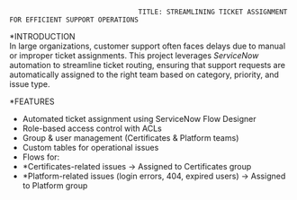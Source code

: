                                     TITLE: STREAMLINING TICKET ASSIGNMENT FOR EFFICIENT SUPPORT OPERATIONS

*INTRODUCTION  
In large organizations, customer support often faces delays due to manual or improper ticket assignments. This project leverages *ServiceNow* automation to streamline ticket routing,
ensuring that support requests are automatically assigned to the right team based on category, priority, and issue type.



  *FEATURES 
-  Automated ticket assignment using ServiceNow Flow Designer  
-  Role-based access control with ACLs  
-  Group & user management (Certificates & Platform teams)  
-  Custom tables for operational issues  
-  Flows for:  
  - *Certificates-related issues → Assigned to Certificates group  
  - *Platform-related issues (login errors, 404, expired users) → Assigned to Platform group  


 
